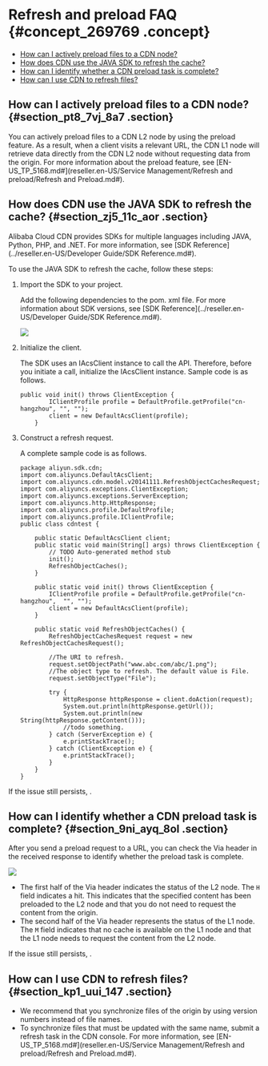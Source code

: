 # Refresh and preload FAQ {#concept_269769 .concept}

-   [How can I actively preload files to a CDN node?](#section_pt8_7vj_8a7)
-   [How does CDN use the JAVA SDK to refresh the cache?](#section_zj5_11c_aor)
-   [How can I identify whether a CDN preload task is complete?](#section_9ni_ayq_8ol)
-   [How can I use CDN to refresh files?](#section_kp1_uui_147)

## How can I actively preload files to a CDN node? {#section_pt8_7vj_8a7 .section}

You can actively preload files to a CDN L2 node by using the preload feature. As a result, when a client visits a relevant URL, the CDN L1 node will retrieve data directly from the CDN L2 node without requesting data from the origin. For more information about the preload feature, see [EN-US\_TP\_5168.md\#](reseller.en-US/Service Management/Refresh and preload/Refresh and Preload.md#).

## How does CDN use the JAVA SDK to refresh the cache? {#section_zj5_11c_aor .section}

Alibaba Cloud CDN provides SDKs for multiple languages including JAVA, Python, PHP, and .NET. For more information, see [SDK Reference](../reseller.en-US/Developer Guide/SDK Reference.md#).

To use the JAVA SDK to refresh the cache, follow these steps:

1.  Import the SDK to your project.

    Add the following dependencies to the pom. xml file. For more information about SDK versions, see [SDK Reference](../reseller.en-US/Developer Guide/SDK Reference.md#).

    ![](http://static-aliyun-doc.oss-cn-hangzhou.aliyuncs.com/assets/img/222601/156661500847741_en-US.png)

2.  Initialize the client.

    The SDK uses an IAcsClient instance to call the API. Therefore, before you initiate a call, initialize the IAcsClient instance. Sample code is as follows.

    ``` {#codeblock_mpe_ect_hdq}
    public void init() throws ClientException {
            IClientProfile profile = DefaultProfile.getProfile("cn-hangzhou", "", "");
            client = new DefaultAcsClient(profile);
        }
    ```

3.  Construct a refresh request.

    A complete sample code is as follows.

    ``` {#codeblock_5x2_633_xfm}
    package aliyun.sdk.cdn;
    import com.aliyuncs.DefaultAcsClient;
    import com.aliyuncs.cdn.model.v20141111.RefreshObjectCachesRequest;
    import com.aliyuncs.exceptions.ClientException;
    import com.aliyuncs.exceptions.ServerException;
    import com.aliyuncs.http.HttpResponse;
    import com.aliyuncs.profile.DefaultProfile;
    import com.aliyuncs.profile.IClientProfile;
    public class cdntest {
    
        public static DefaultAcsClient client;
        public static void main(String[] args) throws ClientException {
            // TODO Auto-generated method stub
            init();
            RefreshObjectCaches();
        }
    
        public static void init() throws ClientException {
            IClientProfile profile = DefaultProfile.getProfile("cn-hangzhou",  "", "");
            client = new DefaultAcsClient(profile);
        }
    
        public static void RefreshObjectCaches() {
            RefreshObjectCachesRequest request = new RefreshObjectCachesRequest();
    
            //The URI to refresh.
            request.setObjectPath("www.abc.com/abc/1.png");
            //The object type to refresh. The default value is File.
            request.setObjectType("File");
    
            try {
                HttpResponse httpResponse = client.doAction(request);
                System.out.println(httpResponse.getUrl());
                System.out.println(new String(httpResponse.getContent()));
                //todo something.
            } catch (ServerException e) {
                e.printStackTrace();
            } catch (ClientException e) {
                e.printStackTrace();
            }
        }
    }
    ```


If the issue still persists, .

## How can I identify whether a CDN preload task is complete? {#section_9ni_ayq_8ol .section}

After you send a preload request to a URL, you can check the Via header in the received response to identify whether the preload task is complete.

![](http://static-aliyun-doc.oss-cn-hangzhou.aliyuncs.com/assets/img/222601/156661500847744_en-US.png)

-   The first half of the Via header indicates the status of the L2 node. The `H` field indicates a hit. This indicates that the specified content has been preloaded to the L2 node and that you do not need to request the content from the origin.
-   The second half of the Via header represents the status of the L1 node. The `M` field indicates that no cache is available on the L1 node and that the L1 node needs to request the content from the L2 node.

If the issue still persists, .

## How can I use CDN to refresh files? {#section_kp1_uui_147 .section}

-   We recommend that you synchronize files of the origin by using version numbers instead of file names.
-   To synchronize files that must be updated with the same name, submit a refresh task in the CDN console. For more information, see [EN-US\_TP\_5168.md\#](reseller.en-US/Service Management/Refresh and preload/Refresh and Preload.md#).

